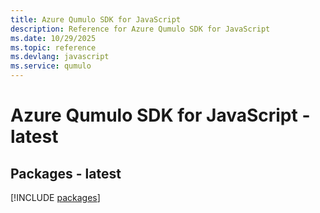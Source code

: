 ```yaml
---
title: Azure Qumulo SDK for JavaScript
description: Reference for Azure Qumulo SDK for JavaScript
ms.date: 10/29/2025
ms.topic: reference
ms.devlang: javascript
ms.service: qumulo
---
```

# Azure Qumulo SDK for JavaScript - latest
## Packages - latest
[!INCLUDE [packages](qumulo-index.md)]